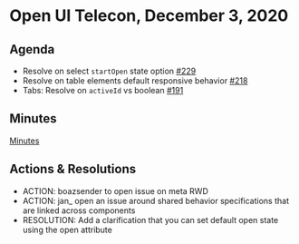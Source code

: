 # Open UI Telecon, December 3, 2020

## Agenda
- Resolve on select `startOpen` state option [#229](https://github.com/openui/open-ui/issues/229)
- Resolve on table elements default responsive behavior [#218](https://github.com/openui/open-ui/issues/218)
- Tabs: Resolve on `activeId` vs boolean [#191](https://github.com/openui/open-ui/issues/191)

## Minutes
[Minutes](https://www.w3.org/2020/12/03-openui-minutes.html)

## Actions & Resolutions
* ACTION: boazsender to open issue on meta RWD
* ACTION: jan_ open an issue around shared behavior specifications that are linked across components
* RESOLUTION: Add a clarification that you can set default open state using the open attribute
